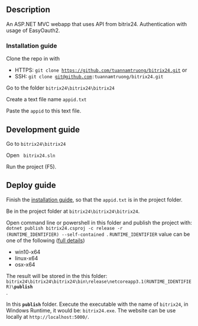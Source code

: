 ## Description
An ASP.NET MVC webapp that uses API from bitrix24. Authentication with usage of EasyOauth2.

### <a name="installguide"></a> Installation guide
Clone the repo in with 
  + HTTPS: <code>git clone https://github.com/tuannamtruong/bitrix24.git</code> or
  + SSH: <code>git clone git@github.com:tuannamtruong/bitrix24.git</code>

Go to the folder <code>bitrix24\bitrix24\bitrix24</code> 

Create a text file name <code>appid.txt</code> 

Paste the <code>appid</code> to this text file.


## Development guide
Go to <code>bitrix24\bitrix24</code> 

Open <code> bitrix24.sln </code>  

Run the project (F5).

## Deploy guide
Finish the [installation guide](#installguide), so that the <code>appid.txt</code> is in the project folder.

Be in the project folder at <code>bitrix24\bitrix24\bitrix24</code>.

Open command line or powershell in this folder and publish the project with: <code> dotnet publish bitrix24.csproj -c release -r (RUNTIME_IDENTIFIER) --self-contained </code>. <code>RUNTIME_IDENTIFIER</code> value can be one of the following ([full details](https://docs.microsoft.com/en-us/dotnet/core/rid-catalog))
  + win10-x64
  + linux-x64
  + osx-x64

The result will be stored in the this folder: <code> bitrix24\bitrix24\bitrix24\bin\release\netcoreapp3.1\(RUNTIME_IDENTIFIER)\\**publish** </code>. 

In this <code>**publish**</code> folder. Execute the executable with the name of <code>bitrix24</code>, in Windows Runtime, it would be: <code>bitrix24.exe</code>. The website can be use locally at <code>http://localhost:5000/</code>. 
